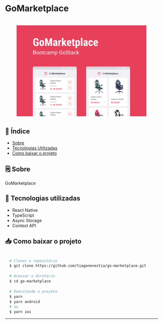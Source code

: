 # GoMarketplace

<h1 align="center">
  <img src=".github/assets/capa.png" height="300">
</h1>

## 📕 Índice

- [Sobre](#-sobre)
- [Tecnologias Utilizadas](#-tecnologias-utilizadas)
- [Como baixar o projeto](#-como-baixar-o-projeto)

## 🗒 Sobre

GoMarketplace

## 🚀 Tecnologias utilizadas

- React Native
- TypeScript
- Async Storage
- Context API

## 📥 Como baixar o projeto

```bash

  # Clonar o repositório
  $ git clone https://github.com/tiagonevestia/go-marketplace.git

  # Acessar o diretório
  $ cd go-marketplace

  # Executando o projeto
  $ yarn
  $ yarn android
  # ou
  $ yarn ios
```
---
